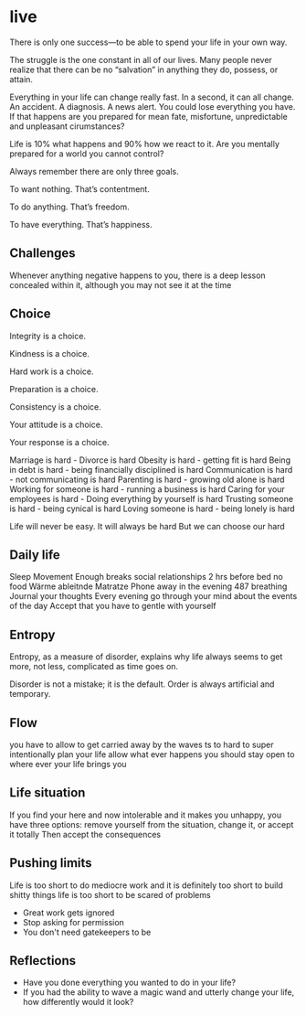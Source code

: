 # live
There is only one success—to be able to spend your life in your own way.

The struggle is the one constant in all of our lives.
Many people never realize that there can be no “salvation” in anything they do, possess, or attain.

Everything in your life can change really fast. In a second, it can all change. An accident. A diagnosis. A news alert. You could lose everything you have. If that happens are you prepared for mean fate, misfortune, unpredictable and unpleasant cirumstances?

Life is 10% what happens and 90% how we react to it.
Are you mentally prepared for a world you cannot control?

Always remember there are only three goals.

To want nothing. That’s contentment.

To do anything. That’s freedom.

To have everything. That’s happiness.

## Challenges
Whenever anything negative happens to you, there is a deep lesson concealed within it, although you may not see it at the time

## Choice
Integrity is a choice.

Kindness is a choice.

Hard work is a choice.

Preparation is a choice.

Consistency is a choice.

Your attitude is a choice.

Your response is a choice.

Marriage is hard - Divorce is hard
Obesity is hard - getting fit is hard
Being in debt is hard - being financially disciplined is hard Communication is hard - not communicating is hard
Parenting is hard - growing old alone is hard
Working for someone is hard - running a business is hard
Caring for your employees is hard - Doing everything by yourself is hard
Trusting someone is hard - being cynical is hard
Loving someone is hard - being lonely is hard

Life will never be easy. It will always be hard But we can choose our hard

## Daily life
Sleep
Movement
Enough breaks
social relationships
2 hrs before bed no food
Wärme ableitnde Matratze
Phone away in the evening
487 breathing
Journal your thoughts
Every evening go through your mind about the events of the day
Accept that you have to gentle with yourself
## Entropy
Entropy, as a measure of disorder, explains why life always seems to get more, not less, complicated as time goes on.

Disorder is not a mistake; it is the default. Order is always artificial and temporary.

## Flow
you have to allow to get carried away by the waves ts to hard to super intentionally plan your life allow what ever happens you should stay open to where ever your life brings you
## Life situation
If you find your here and now intolerable and it makes you unhappy, you have three options: remove yourself from the situation, change it, or accept it totally Then accept the consequences
## Pushing limits
Life is too short to do mediocre work and it is definitely too short to build shitty things life is too short to be scared of problems

* Great work gets ignored
* Stop asking for permission
* You don't need gatekeepers to be

## Reflections
- Have you done everything you wanted to do in your life?
- If you had the ability to wave a magic wand and utterly change your life, how differently would it look?


